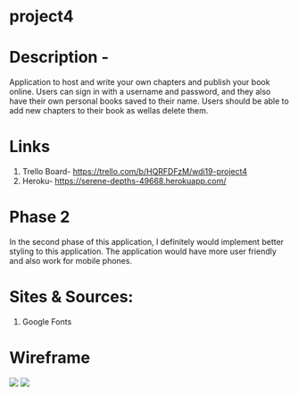 # project4

# Description - 

Application to host and write your own chapters and publish your book online. Users can sign in with a username and password, and they also have their own personal books saved to their name. Users should be able to add new chapters to their book as wellas delete them. 
 

# Links 
1. Trello Board- https://trello.com/b/HQRFDFzM/wdi19-project4
2. Heroku- https://serene-depths-49668.herokuapp.com/

# Phase 2
In the second phase of this application, I definitely would implement better styling to this application. The application would have more user friendly and also work for mobile phones. 

# Sites & Sources:  
1. Google Fonts


# Wireframe 

<img src="/images/IMG_6620.JPG">
<img src="/images/IMG_6621.JPG.JPG">